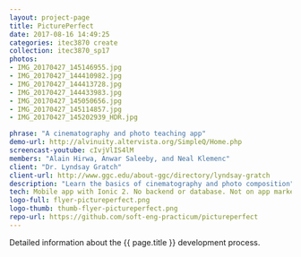 ```yaml
---
layout: project-page
title: PicturePerfect
date: 2017-08-16 14:49:25
categories: itec3870 create
collection: itec3870_sp17
photos:
- IMG_20170427_145146955.jpg
- IMG_20170427_144410982.jpg
- IMG_20170427_144413728.jpg
- IMG_20170427_144433983.jpg
- IMG_20170427_145050656.jpg
- IMG_20170427_145114857.jpg
- IMG_20170427_145202939_HDR.jpg

phrase: "A cinematography and photo teaching app"
demo-url: http://alvinuity.altervista.org/SimpleQ/Home.php
screencast-youtube: cIvjVlIS4lM
members: "Alain Hirwa, Anwar Saleeby, and Neal Klemenc"
client: "Dr. Lyndsay Gratch"
client-url: http://www.ggc.edu/about-ggc/directory/lyndsay-gratch
description: "Learn the basics of cinematography and photo composition"
tech: Mobile app with Ionic 2. No backend or database. Not on app markets yet.
logo-full: flyer-pictureperfect.png
logo-thumb: thumb-flyer-pictureperfect.png
repo-url: https://github.com/soft-eng-practicum/pictureperfect
---
```


Detailed information about the {{ page.title }} development process.

<!-- lightgallery -->
<script src="https://code.jquery.com/jquery-2.2.4.min.js"></script>
<script src="https://cdn.jsdelivr.net/lightgallery/1.3.7/js/lightgallery.min.js">
</script>
<script src="https://cdn.jsdelivr.net/g/lg-zoom"></script>

<script type="text/javascript">

    $(document).ready(function() {

        $("body").lightGallery({

            zoom: true,
            selector: 'a#lightgallery',
            selectWithin: 'body'

        });

    });

</script>

[ggc]: http://www.ggc.edu
[gunay-ggc]: http://www.ggc.edu/about-ggc/directory/cengiz-gunay
